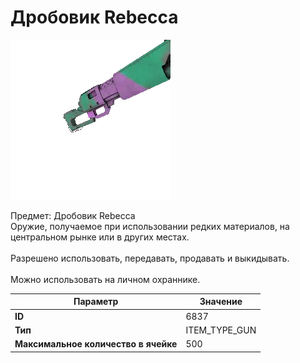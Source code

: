 # Дробовик Rebecca

![Item Image](../img/6837.webp?raw=true)

Предмет: Дробовик Rebecca<br>Оружие, получаемое при использовании редких материалов, на центральном рынке или в других местах.<br><br>Разрешено использовать, передавать, продавать и выкидывать.<br><br>Можно использовать на личном охраннике.


| Параметр | Значение |
|----------|----------|
| **ID** | 6837 |
| **Тип** | ITEM_TYPE_GUN |
| **Максимальное количество в ячейке** | 500 |

